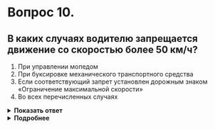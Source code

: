 # Вопрос 10.

## В каких случаях водителю запрещается движение со скоростью более 50 км/ч?

1. При управлении мопедом
2. При буксировке механического транспортного средства
3. Если соответствующий запрет установлен дорожным знаком «Ограничение максимальной скорости»
4. Во всех перечисленных случаях

<details>
<summary><b>Показать ответ</b></summary>
Правильный ответ: 4
</details>
<details>
<summary><b>Подробнее</b></summary>
Во всех перечисленных случаях водителю запрещается движение со скоростью более 50 км/ч.
(Пункты 1.2 термин «Мопед», 10.4 ПДД, знак 3.24 «Ограничение максимальной скорости»)
</details>